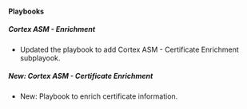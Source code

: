 
#### Playbooks

##### Cortex ASM - Enrichment

- Updated the playbook to add Cortex ASM - Certificate Enrichment subplayook.
##### New: Cortex ASM - Certificate Enrichment

- New: Playbook to enrich certificate information.
